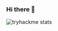 ### Hi there 👋

![tryhackme stats](https://raw.githubusercontent.com/PeanutButterGuy/PeanutButterGuy/master/assets/thm_propic.png)
